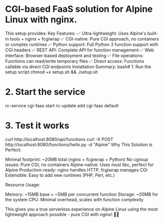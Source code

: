 # CGI-based FaaS solution for Alpine Linux with nginx. 


This setup provides:
Key Features:
✅ Ultra-lightweight: Uses Alpine's built-in tools + nginx + fcgiwrap
✅ CGI-native: Pure CGI approach, no containers or complex runtimes
✅ Python support: Full Python 3 function support with CGI headers
✅ REST API: Complete API for function management
✅ Web interface: Browser-based deployment and testing
✅ File operations: Functions can read/write temporary files
✅ Direct access: Functions callable via direct CGI endpoints
Installation Summary:
bash# 1. Run the setup script
chmod +x setup.sh && ./setup.sh

# 2. Start the service
rc-service cgi-faas start
rc-update add cgi-faas default

# 3. Test it works
curl http://localhost:8080/api/functions
curl -X POST http://localhost:8080/functions/hello.py -d "Alpine"
Why This Solution is Perfect:

Minimal footprint: ~20MB total (nginx + fcgiwrap + Python)
No cgroup issues: Pure CGI, no containers
Alpine-native: Uses musl libc, perfect for Alpine
Production-ready: nginx handles HTTP, fcgiwrap manages CGI
Extensible: Easy to add new runtimes (PHP, Perl, etc.)

Resource Usage:

Memory: ~15MB base + ~5MB per concurrent function
Storage: ~20MB for the system
CPU: Minimal overhead, scales with function complexity

This gives you a true serverless experience on Alpine Linux using the most lightweight approach possible - pure CGI with 
nginx! 🚀🐧
